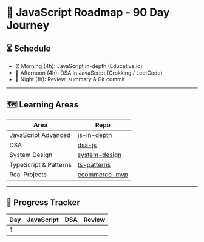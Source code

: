 # 🧠 JavaScript Roadmap - 90 Day Journey

## ⏳ Schedule
- ⏰ Morning (4h): JavaScript in-depth (Educative.io)
- 🧠 Afternoon (4h): DSA in JavaScript (Grokking / LeetCode)
- 🌙 Night (1h): Review, summary & Git commit

---

## 🗺️ Learning Areas
| Area | Repo |
|------|------|
| JavaScript Advanced | [js-in-depth](https://camtam1706.github.io/js-in-depth/) |
| DSA | [dsa-js](https://github.com/camtam1706/dsa-js) |
| System Design | [system-design](https://github.com/camtam1706/system-design) |
| TypeScript & Patterns | [ts-patterns](https://github.com/camtam1706/ts-patterns) |
| Real Projects | [ecommerce-mvp](https://github.com/camtam1706/ecommerce-mvp) |

---

## 📆 Progress Tracker
| Day | JavaScript | DSA | Review |
|-----|------------|-----|--------|
| 1   |           |    |       |

